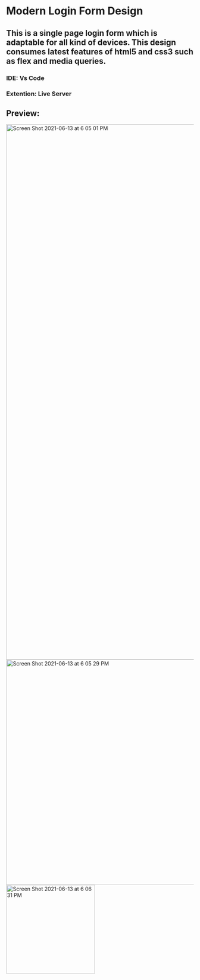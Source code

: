 # Modern Login Form Design
## This is a single page login form which is adaptable for all kind of devices. This design consumes latest features of html5 and css3 such as flex and media queries.


### IDE: Vs Code
### Extention: Live Server

## Preview:

<img width="1435" alt="Screen Shot 2021-06-13 at 6 05 01 PM" src="https://user-images.githubusercontent.com/25680227/121807864-97803800-cc73-11eb-8b05-a77f97c14f79.png">
<img width="604" alt="Screen Shot 2021-06-13 at 6 05 29 PM" src="https://user-images.githubusercontent.com/25680227/121807877-a5ce5400-cc73-11eb-8efa-b74d416c1c9c.png">
<img width="238" alt="Screen Shot 2021-06-13 at 6 06 31 PM" src="https://user-images.githubusercontent.com/25680227/121807880-a830ae00-cc73-11eb-829c-9d2e55771895.png">
